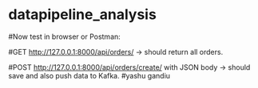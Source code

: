 # datapipeline_analysis 
#Now test in browser or Postman:

#GET http://127.0.0.1:8000/api/orders/ → should return all orders.

#POST http://127.0.0.1:8000/api/orders/create/ with JSON body → should save and also push data to Kafka.
#yashu gandiu